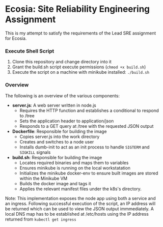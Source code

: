 # Ecosia: Site Reliability Engineering Assignment

This is my attempt to satisfy the requirements of the Lead SRE assignment for Ecosia. 

### Execute Shell Script
1. Clone this repository and change directory into it
2. Grant the build.sh script execute permissions (`chmod +x build.sh`)
3. Execute the script on a machine with minikube installed: `./build.sh`

### Overview

The following is an overview of the various components:
- **server.js**: A web server written in node.js 
    - Requires the HTTP function and establishes a conditional to respond to /tree
    - Sets the application header to application/json
    - Responds to a GET query at /tree with the requested JSON output
- **Dockerfile**: Responsible for building the image
    - Copies server.js into the work directory
    - Creates and switches to a node user
    - Installs dumb-init to act as an init process to handle `SIGTERM` and `SIGKILL` signals
- **build.sh**: Responsible for building the image
    - Locates required binaries and maps them to variables
    - Ensures minikube is running on the local workstatation
    - Initializes the minikube docker-env to ensure built images are stored within the Minikube VM
    - Builds the docker image and tags it
    - Applies the relevant manifest files under the k8s's directory. 

Note: This implementation exposes the node app using both a service and an ingress. Following successful execution of the script, an IP address will be returned which can be used to view the JSON output immmediately. A local DNS map has to be established at /etc/hosts using the IP address returned from `kubectl get ingress`
